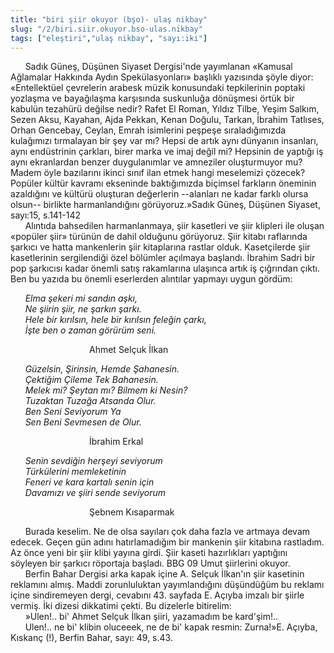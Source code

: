 ```yaml
---
title: "biri şiir okuyor (bşo)- ulaş nikbay" 
slug: "/2/biri.siir.okuyor.bso-ulas.nikbay"
tags: ["eleştiri","ulaş nikbay", "sayı:iki"]
---
```


      Sadık Güneş, Düşünen Siyaset Dergisi'nde yayımlanan «Kamusal
Ağlamalar Hakkında Aydın Spekülasyonları» başlıklı yazısında şöyle
diyor: «Entellektüel çevrelerin arabesk müzik konusundaki tepkilerinin
poptaki yozlaşma ve bayağılaşma karşısında suskunluğa dönüşmesi örtük
bir kabulün tezahürü değilse nedir? Rafet El Roman, Yıldız Tilbe, Yeşim
Salkım, Sezen Aksu, Kayahan, Ajda Pekkan, Kenan Doğulu, Tarkan, İbrahim
Tatlıses, Orhan Gencebay, Ceylan, Emrah isimlerini peşpeşe
sıraladığımızda kulağımızı tırmalayan bir şey var mı? Hepsi de artık
aynı dünyanın insanları, aynı endüstrinin çarkları, birer marka ve imaj
değil mi? Hepsinin de yaptığı iş aynı ekranlardan benzer duygulanımlar
ve amneziler oluşturmuyor mu? Madem öyle bazılarını ikinci sınıf ilan
etmek hangi meselemizi çözecek? Popüler kültür kavramı ekseninde
baktığımızda biçimsel farkların öneminin azaldığını ve kültürü oluşturan
değerlerin --alanları ne kadar farklı olursa olsun-- birlikte
harmanlandığını görüyoruz.»Sadık Güneş, Düşünen Siyaset, sayı:15,
s.141-142  
      Alıntıda bahsedilen harmanlanmaya, şiir kasetleri ve şiir klipleri
ile oluşan «popüler şiir» türünün de dahil olduğunu görüyoruz. Şiir
kitabı raflarında şarkıcı ve hatta mankenlerin şiir kitaplarına rastlar
olduk. Kasetçilerde şiir kasetlerinin sergilendiği özel bölümler
açılmaya başlandı. İbrahim Sadri bir pop şarkıcısı kadar önemli satış
rakamlarına ulaşınca artık iş çığrından çıktı. Ben bu yazıda bu önemli
eserlerden alıntılar yapmayı uygun gördüm:

      *Elma şekeri mi sandın aşkı,*  
      *Ne şiirin şiir, ne şarkın şarkı.*  
      *Hele bir kırılsın, hele bir kırılsın feleğin çarkı,*  
      *İşte ben o zaman görürüm seni.*

                                Ahmet Selçuk İlkan

      *Güzelsin, Şirinsin, Hemde Şahanesin.*  
      *Çektiğim Çileme Tek Bahanesin.*  
      *Melek mi? Şeytan mı? Bilmem ki Nesin?*  
      *Tuzaktan Tuzağa Atsanda Olur.*  
      *Ben Seni Seviyorum Ya*  
      *Sen Beni Sevmesen de Olur.*

                                İbrahim Erkal

      *Senin sevdiğin herşeyi seviyorum*  
      *Türkülerini memleketinin*  
      *Feneri ve kara kartalı senin için*  
      *Davamızı ve şiiri sende seviyorum*

                                Şebnem Kısaparmak

      Burada keselim. Ne de olsa sayıları çok daha fazla ve artmaya
devam edecek. Geçen gün adını hatırlamadığım bir mankenin şiir kitabına
rastladım. Az önce yeni bir şiir klibi yayına girdi. Şiir kaseti
hazırlıkları yaptığını söyleyen bir şarkıcı röportaja başladı.
BBG 09 Umut şiirlerini okuyor.  
      Berfin Bahar Dergisi arka kapak içine A. Selçuk İlkan'ın şiir
kasetinin reklamını almış. Maddi zorunluluktan yayımlandığını düşündüğüm
bu reklamı içine sindiremeyen dergi, cevabını 43. sayfada E. Açıyba
imzalı bir şiirle vermiş. İki dizesi dikkatimi çekti. Bu dizelerle
bitirelim:  
      »Ulen!.. bi' Ahmet Selçuk İlkan şiiri, yazamadım be kard'şim!..  
      Ulen!.. ne bi' klibin oluceeek, ne de bi' kapak resmin: Zurna!»E.
Açıyba, Kıskanç (!), Berfin Bahar, sayı: 49, s.43.

